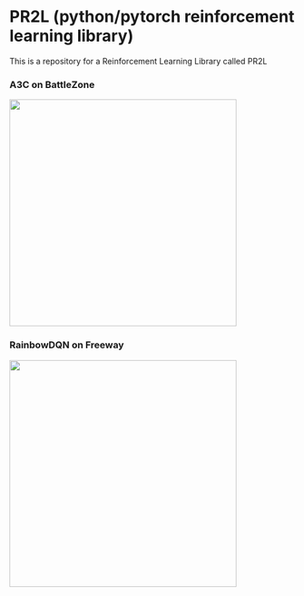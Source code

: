 # PR2L (python/pytorch reinforcement learning library)
This is a repository for a Reinforcement Learning Library called PR2L

### A3C on BattleZone

<img src="https://github.com/Ianpro1/RL-agents/blob/master/GIF/BattleZone.gif" width="400">

### RainbowDQN on Freeway

<img src="https://github.com/Ianpro1/RL-agents/blob/master/GIF/Freeway.gif" width="400">

